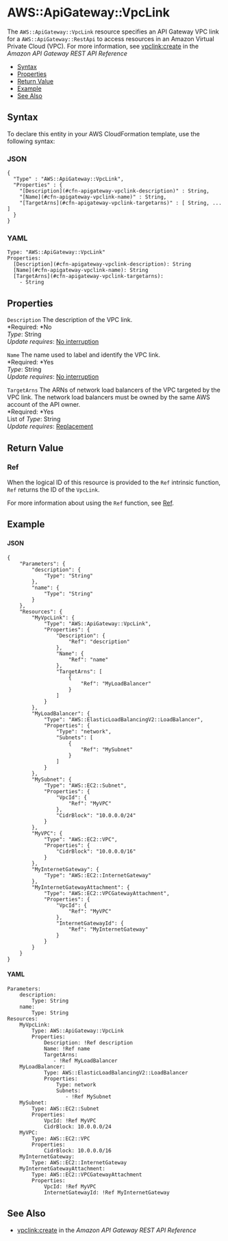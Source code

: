 # AWS::ApiGateway::VpcLink<a name="aws-resource-apigateway-vpclink"></a>

The `AWS::ApiGateway::VpcLink` resource specifies an API Gateway VPC link for a `AWS::ApiGateway::RestApi` to access resources in an Amazon Virtual Private Cloud \(VPC\)\. For more information, see [vpclink:create](http://docs.aws.amazon.com/apigateway/api-reference/link-relation/vpclink-create/) in the *Amazon API Gateway REST API Reference*


+ [Syntax](#aws-resource-apigateway-vpclink-syntax)
+ [Properties](#w3ab2c21c10c93b9)
+ [Return Value](#w3ab2c21c10c93c11)
+ [Example](#aws-resource-apigateway-vpclink-examples)
+ [See Also](#aws-resource-apigateway-vpclink-seealso)

## Syntax<a name="aws-resource-apigateway-vpclink-syntax"></a>

To declare this entity in your AWS CloudFormation template, use the following syntax:

### JSON<a name="aws-resource-apigateway-vpclink-syntax.json"></a>

```
{
  "Type" : "AWS::ApiGateway::VpcLink",
  "Properties" : {
    "[Description](#cfn-apigateway-vpclink-description)" : String,
    "[Name](#cfn-apigateway-vpclink-name)" : String,
    "[TargetArns](#cfn-apigateway-vpclink-targetarns)" : [ String, ... ]
  }
}
```

### YAML<a name="aws-resource-apigateway-vpclink-syntax.yaml"></a>

```
Type: "AWS::ApiGateway::VpcLink"
Properties:
  [Description](#cfn-apigateway-vpclink-description): String
  [Name](#cfn-apigateway-vpclink-name): String
  [TargetArns](#cfn-apigateway-vpclink-targetarns):
    - String
```

## Properties<a name="w3ab2c21c10c93b9"></a>

`Description`  <a name="cfn-apigateway-vpclink-description"></a>
The description of the VPC link\.  
*Required: *No  
*Type*: String  
*Update requires*: [No interruption](using-cfn-updating-stacks-update-behaviors.md#update-no-interrupt)

`Name`  <a name="cfn-apigateway-vpclink-name"></a>
The name used to label and identify the VPC link\.  
*Required: *Yes  
*Type*: String  
*Update requires*: [No interruption](using-cfn-updating-stacks-update-behaviors.md#update-no-interrupt)

`TargetArns`  <a name="cfn-apigateway-vpclink-targetarns"></a>
The ARNs of network load balancers of the VPC targeted by the VPC link\. The network load balancers must be owned by the same AWS account of the API owner\.  
*Required: *Yes  
List of *Type*: String  
*Update requires*: [Replacement](using-cfn-updating-stacks-update-behaviors.md#update-replacement)

## Return Value<a name="w3ab2c21c10c93c11"></a>

### Ref<a name="w3ab2c21c10c93c11b2"></a>

When the logical ID of this resource is provided to the `Ref` intrinsic function, `Ref` returns the ID of the `VpcLink`\.

For more information about using the `Ref` function, see [Ref](intrinsic-function-reference-ref.md)\.

## Example<a name="aws-resource-apigateway-vpclink-examples"></a>

### <a name="aws-resource-apigateway-vpclink-example"></a>

#### JSON<a name="aws-resource-apigateway-vpclink-example.json"></a>

```
{
    "Parameters": {
        "description": {
            "Type": "String"
        },
        "name": {
            "Type": "String"
        }
    },
    "Resources": {
        "MyVpcLink": {
            "Type": "AWS::ApiGateway::VpcLink",
            "Properties": {
                "Description": {
                    "Ref": "description"
                },
                "Name": {
                    "Ref": "name"
                },
                "TargetArns": [
                    {
                        "Ref": "MyLoadBalancer"
                    }
                ]
            }
        },
        "MyLoadBalancer": {
            "Type": "AWS::ElasticLoadBalancingV2::LoadBalancer",
            "Properties": {
                "Type": "network",
                "Subnets": [
                    {
                        "Ref": "MySubnet"
                    }
                ]
            }
        },
        "MySubnet": {
            "Type": "AWS::EC2::Subnet",
            "Properties": {
                "VpcId": {
                    "Ref": "MyVPC"
                },
                "CidrBlock": "10.0.0.0/24"
            }
        },
        "MyVPC": {
            "Type": "AWS::EC2::VPC",
            "Properties": {
                "CidrBlock": "10.0.0.0/16"
            }
        },
        "MyInternetGateway": {
            "Type": "AWS::EC2::InternetGateway"
        },
        "MyInternetGatewayAttachment": {
            "Type": "AWS::EC2::VPCGatewayAttachment",
            "Properties": {
                "VpcId": {
                    "Ref": "MyVPC"
                },
                "InternetGatewayId": {
                    "Ref": "MyInternetGateway"
                }
            }
        }
    }
}
```

#### YAML<a name="aws-resource-apigateway-vpclink-example.yaml"></a>

```
Parameters:
    description:
        Type: String
    name:
        Type: String
Resources:
    MyVpcLink:
        Type: AWS::ApiGateway::VpcLink
        Properties:
            Description: !Ref description
            Name: !Ref name
            TargetArns:
               - !Ref MyLoadBalancer
    MyLoadBalancer:
            Type: AWS::ElasticLoadBalancingV2::LoadBalancer
            Properties:
                Type: network
                Subnets:
                   - !Ref MySubnet
    MySubnet:
        Type: AWS::EC2::Subnet
        Properties:
            VpcId: !Ref MyVPC
            CidrBlock: 10.0.0.0/24
    MyVPC:
        Type: AWS::EC2::VPC
        Properties:
            CidrBlock: 10.0.0.0/16
    MyInternetGateway:
        Type: AWS::EC2::InternetGateway
    MyInternetGatewayAttachment:
        Type: AWS::EC2::VPCGatewayAttachment
        Properties:
            VpcId: !Ref MyVPC
            InternetGatewayId: !Ref MyInternetGateway
```

## See Also<a name="aws-resource-apigateway-vpclink-seealso"></a>

+  [vpclink:create](http://docs.aws.amazon.com/apigateway/api-reference/link-relation/vpclink-create/) in the *Amazon API Gateway REST API Reference* 